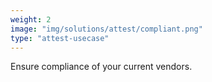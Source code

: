 ```yaml
---
weight: 2
image: "img/solutions/attest/compliant.png"
type: "attest-usecase"
---
```

Ensure compliance of your current vendors.
